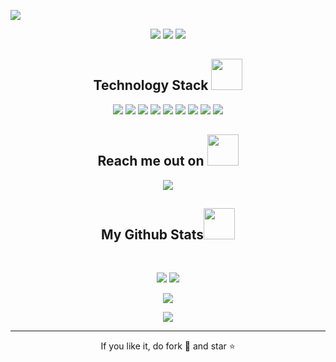 
<!--  https://ritik307.github.io/portfolio/  -->
<p align="center">
 
</p align="center">
<img src="https://github.com/Marvideo2009/Marvideo2009/blob/main/images/newbg(1).png" />

<p align="center">
 
 <img src="https://badges.pufler.dev/visits/Marvideo2009/Marvideo2009"/> 
 <!-- <img src="https://badges.pufler.dev/years/ritik307"/> -->
 <img src="https://badges.pufler.dev/repos/Marvideo2009"/>
 <img src="https://badges.pufler.dev/commits/monthly/Marvideo2009" />

</p>

<!-- <p align="center">
  I'm a 3rd year student pursuing Master's in Computer Applications 🎓 from Guru Gobind Singh Indraprastha University 🏛. I'm a passionate learner who's always willing to learn and work across technologies and domains 💡. I love to explore new technologies and leverage them to solve real-life problems ✨. Apart from that I also love to guide and mentor newbies👨🏻‍💻. I'm deep into Web 🕸️ Development.
</p>   -->

<h2 align="center">Technology Stack <img src="[https://github.com/ritik307/ritik307/blob/main/images/laptop.gif](https://github.com/Marvideo2009/Marvideo2009/blob/main/images/laptop.gif)" width="50"></h2>

<p align="center">
<img src="https://img.shields.io/badge/-java-E34A86?style=flat-square&logo=java"/>
<img src="https://img.shields.io/badge/-HTML5-E34F26?style=flat-square&logo=html5&logoColor=white"/>
<img src="https://img.shields.io/badge/-CSS3-1572B6?style=flat-square&logo=css3"/>
<img src="https://img.shields.io/badge/-Nodejs-black?style=flat-square&logo=Node.js"/>
<img src="https://img.shields.io/badge/-React-black?style=flat-square&logo=react"/>
<img src="https://img.shields.io/badge/-MongoDB-black?style=flat-square&logo=mongodb"/>
<img src="https://img.shields.io/badge/-MySQL-black?style=flat-square&logo=mysql"/>
<img src="https://img.shields.io/badge/-Git-black?style=flat-square&logo=git"/>
<img src="https://img.shields.io/badge/-GitHub-black?style=flat-square&logo=github"/>
</p>

<h2 align="center">Reach me out on <img src="https://media0.giphy.com/media/jqNPzdTTxQfOgOqpO4/source.gif" width="50"></h2>

<p align="center">
<!-- <img src="https://img.shields.io/badge/-ritik-purple?style=flat-square&logo=instagram&logoColor=white&link=https://www.instagram.com/pinkdogg307/"/> -->
<a href="mailto: marvideomc.pro@gmail.com">
 <img src="https://img.shields.io/badge/-Marvideo-c14438?style=flat-square&logo=Gmail&logoColor=white&link=mailto:marvideomc.pro@gmail.com"/>
</a>
</p>



<h2 align="center">
  My Github Stats<img src="https://media.giphy.com/media/VgCDAzcKvsR6OM0uWg/giphy.gif" width="50">
</h2>
<br>

<p align = "center">
  <img  src = "https://github-readme-stats.vercel.app/api?username=Marvideo2009&show_icons=true&theme=radical&line_height=27">
  <img src = "https://github-readme-stats.vercel.app/api/top-langs/?username=Marvideo2009&theme=radical">
</p>

<p align = "center">
 <img  src="https://github-readme-streak-stats.herokuapp.com/?user=Marvideo2009&show_icons=true&locale=en&layout=compact&theme=radical&line_height=0" />
</p> 

<p align = "center">
 <img src="https://github-readme-activity-graph.vercel.app/graph?username=Marvideo2009&bg_color=0d1117&color=ffffff&line=e8ed05&point=786f47&area=true&hide_border=true">
</p> 
<hr>
<p align="center">If you like it, do fork 🍴 and star ⭐</p>
